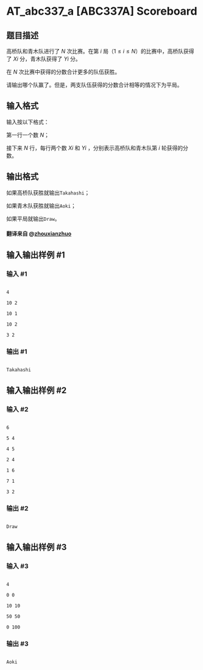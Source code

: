 # AT_abc337_a [ABC337A] Scoreboard

## 题目描述

高桥队和青木队进行了 $N$ 次比赛。在第 $i$ 局$（1\leq i\leq N）$的比赛中，高桥队获得了 $Xi$ 分，青木队获得了 $Yi$ 分。

在 $N$ 次比赛中获得的分数合计更多的队伍获胜。

请输出哪个队赢了。但是，两支队伍获得的分数合计相等的情况下为平局。

## 输入格式

输入按以下格式：

第一行一个数 $N$；

接下来 $N$ 行，每行两个数 $Xi$ 和 $Yi$ ，分别表示高桥队和青木队第 $i$ 轮获得的分数。

## 输出格式

如果高桥队获胜就输出```Takahashi```；

如果青木队获胜就输出```Aoki```；

如果平局就输出```Draw```。
#### 翻译来自 @[zhouxianzhuo](https://www.luogu.com.cn/user/1020186)

## 输入输出样例 #1

### 输入 #1

```
4
10 2
10 1
10 2
3 2
```

### 输出 #1

```
Takahashi
```

## 输入输出样例 #2

### 输入 #2

```
6
5 4
4 5
2 4
1 6
7 1
3 2
```

### 输出 #2

```
Draw
```

## 输入输出样例 #3

### 输入 #3

```
4
0 0
10 10
50 50
0 100
```

### 输出 #3

```
Aoki
```